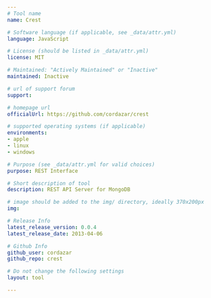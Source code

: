 ```yaml
---
# Tool name
name: Crest

# Software language (if applicable, see _data/attr.yml)
language: JavaScript

# License (should be listed in _data/attr.yml)
license: MIT

# Maintained: "Actively Maintained" or "Inactive"
maintained: Inactive

# url of support forum
support:

# homepage url
officialUrl: https://github.com/cordazar/crest

# supported operating systems (if applicable)
environments:
- apple
- linux
- windows

# Purpose (see _data/attr.yml for valid choices)
purpose: REST Interface

# Short description of tool
description: REST API Server for MongoDB

# image should be added to the img/ directory, ideally 370x200px
img:

# Release Info
latest_release_version: 0.0.4
latest_release_date: 2013-04-06

# Github Info
github_user: cordazar
github_repo: crest

# Do not change the following settings
layout: tool

---
```

